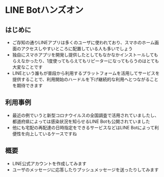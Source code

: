 # LINE Botハンズオン

## はじめに

- ご存知の通りLINEアプリは多くのユーザに使われており、スマホのホーム画面のアクセスしやすいところに配置している人も多いでしょう
- 独自にスマホアプリを開発し提供したとしてもなかなかインストールしてもらえなかったり、1度使ってもらえてもリピーターになってもらうのはとても大変なことです
- LINEという誰もが普段から利用するプラットフォームを活用してサービスを提供することで、利用開始のハードルを下げ継続的な利用へとつながることを期待できます

## 利用事例

- 最近の例でいうと新型コロナウイルスの全国調査で活用されていましたし、都道府県によっては感染状況を知らせるLINE Botも公開されていました
- 他にも宅配の再配達の日時指定をできるサービスなどはLINE Botによって利便性を向上しているケースですね

## 概要

- LINE公式アカウントを作成してみます
- ユーザのメッセージに応答したりプッシュメッセージを送ったりしてみます
